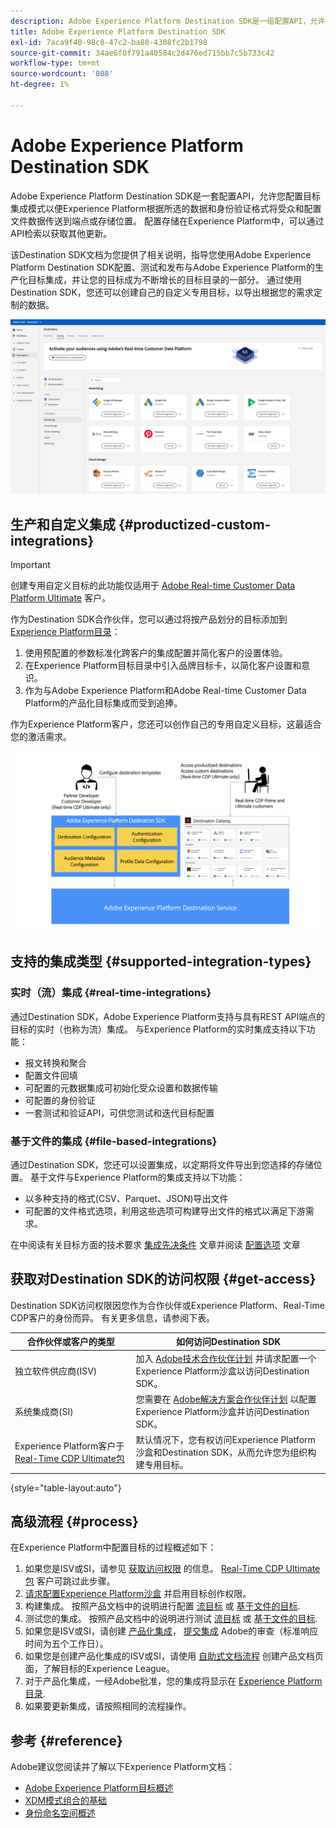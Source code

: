 ```yaml
---
description: Adobe Experience Platform Destination SDK是一组配置API，允许您为Experience Platform配置目标集成模式，以根据所选的数据和身份验证格式将受众和配置文件数据传送到端点或存储位置。 配置存储在Experience Platform中，可以通过API检索以获取其他更新。
title: Adobe Experience Platform Destination SDK
exl-id: 7aca9f40-98c8-47c2-ba88-4308fc2b1798
source-git-commit: 34ae6f0f791a40584c2d476ed715bb7c5b733c42
workflow-type: tm+mt
source-wordcount: '808'
ht-degree: 1%

---
```


# Adobe Experience Platform Destination SDK

Adobe Experience Platform Destination SDK是一套配置API，允许您配置目标集成模式以便Experience Platform根据所选的数据和身份验证格式将受众和配置文件数据传送到端点或存储位置。 配置存储在Experience Platform中，可以通过API检索以获取其他更新。

该Destination SDK文档为您提供了相关说明，指导您使用Adobe Experience Platform Destination SDK配置、测试和发布与Adobe Experience Platform的生产化目标集成，并让您的目标成为不断增长的目标目录的一部分。 通过使用Destination SDK，您还可以创建自己的自定义专用目标，以导出根据您的需求定制的数据。

![Experience PlatformUI的屏幕快照，显示目标目录。](assets/destinations-catalog-overview.png)

## 生产和自定义集成 {#productized-custom-integrations}

>[!IMPORTANT]
>
> 创建专用自定义目标的此功能仅适用于 [Adobe Real-time Customer Data Platform Ultimate](https://helpx.adobe.com/legal/product-descriptions/real-time-customer-data-platform.html) 客户。

作为Destination SDK合作伙伴，您可以通过将按产品划分的目标添加到 [Experience Platform目录](../catalog/overview.md)：

1. 使用预配置的参数标准化跨客户的集成配置并简化客户的设置体验。
2. 在Experience Platform目标目录中引入品牌目标卡，以简化客户设置和意识。
3. 作为与Adobe Experience Platform和Adobe Real-time Customer Data Platform的产品化目标集成而受到追捧。

作为Experience Platform客户，您还可以创作自己的专用自定义目标，这最适合您的激活需求。

![概览图显示了目标开发人员如何与Destination SDK进行交互，以及Real-Time CDP客户如何从生产目标和私有目标中受益。](assets/destination-sdk-visual.png)

## 支持的集成类型 {#supported-integration-types}

### 实时（流）集成 {#real-time-integrations}

通过Destination SDK，Adobe Experience Platform支持与具有REST API端点的目标的实时（也称为流）集成。 与Experience Platform的实时集成支持以下功能：

* 报文转换和聚合
* 配置文件回填
* 可配置的元数据集成可初始化受众设置和数据传输
* 可配置的身份验证
* 一套测试和验证API，可供您测试和迭代目标配置

### 基于文件的集成 {#file-based-integrations}

通过Destination SDK，您还可以设置集成，以定期将文件导出到您选择的存储位置。 基于文件与Experience Platform的集成支持以下功能：

* 以多种支持的格式(CSV、Parquet、JSON)导出文件
* 可配置的文件格式选项，利用这些选项可构建导出文件的格式以满足下游需求。

在中阅读有关目标方面的技术要求 [集成先决条件](integration-prerequisites.md) 文章并阅读 [配置选项](functionality/configuration-options.md) 文章

## 获取对Destination SDK的访问权限 {#get-access}

Destination SDK访问权限因您作为合作伙伴或Experience Platform、Real-Time CDP客户的身份而异。 有关更多信息，请参阅下表。

| 合作伙伴或客户的类型 | 如何访问Destination SDK |
---------|----------|
| 独立软件供应商(ISV) | 加入 [Adobe技术合作伙伴计划](https://partners.adobe.com/technologyprogram/experiencecloud.html) 并请求配置一个Experience Platform沙盒以访问Destination SDK。 |
| 系统集成商(SI) | 您需要在 [Adobe解决方案合作伙伴计划](https://solutionpartners.adobe.com/home.html) 以配置Experience Platform沙盒并访问Destination SDK。 |
| Experience Platform客户于 [Real-Time CDP Ultimate包](https://helpx.adobe.com/legal/product-descriptions/real-time-customer-data-platform.html) | 默认情况下，您有权访问Experience Platform沙盒和Destination SDK，从而允许您为组织构建专用目标。 |

{style="table-layout:auto"}

## 高级流程 {#process}

在Experience Platform中配置目标的过程概述如下：

1. 如果您是ISV或SI，请参见 [获取访问权限](#get-access) 的信息。 [Real-Time CDP Ultimate包](https://helpx.adobe.com/legal/product-descriptions/real-time-customer-data-platform.html) 客户可跳过此步骤。
2. [请求配置Experience Platform沙盒](https://adobeexchangeec.zendesk.com/hc/en-us/articles/360037457812-Adobe-Experience-Platform-Sandbox-Accounts-Access-Adding-Users-and-Support) 并启用目标创作权限。
3. 构建集成。 按照产品文档中的说明进行配置 [流目标](guides/configure-destination-instructions.md) 或 [基于文件的目标](guides/configure-file-based-destination-instructions.md).
4. 测试您的集成。 按照产品文档中的说明进行测试 [流目标](testing-api/streaming-destinations/streaming-destination-testing-overview.md) 或 [基于文件的目标](testing-api/batch-destinations/file-based-destination-testing-overview.md).
5. 如果您是ISV或SI，请创建 [产品化集成](./overview.md#productized-custom-integrations)， [提交集成](guides/submit-destination.md) Adobe的审查（标准响应时间为五个工作日）。
6. 如果您是创建产品化集成的ISV或SI，请使用 [自助式文档流程](docs-framework/documentation-instructions.md) 创建产品文档页面，了解目标的Experience League。
7. 对于产品化集成，一经Adobe批准，您的集成将显示在 [Experience Platform目录](../catalog/overview.md).
8. 如果要更新集成，请按照相同的流程操作。

## 参考 {#reference}

Adobe建议您阅读并了解以下Experience Platform文档：

* [Adobe Experience Platform目标概述](https://experienceleague.adobe.com/docs/experience-platform/destinations/home.html?lang=zh-Hans)
* [XDM模式组合的基础](https://experienceleague.adobe.com/docs/experience-platform/xdm/schema/composition.html?lang=zh-Hans)
* [身份命名空间概述](https://experienceleague.adobe.com/docs/experience-platform/identity/namespaces.html?lang=zh-Hans)
